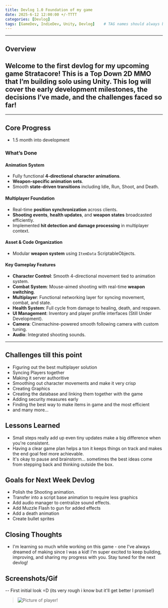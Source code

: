 ```yaml
---
title: Devlog 1.0 Foundation of my game
date: 2025-6-12 12:00:00 +/-TTTT
categories: [Devlog]
tags: [GameDev, IndieDev, Unity, Devlog]    # TAG names should always be lowercase
---
```


---
## Overview
Welcome to the first devlog for my upcoming game **Stratacore**! This is a Top Down 2D MMO that I’m building solo using Unity. This log will cover the early development milestones, the decisions I’ve made, and the challenges faced so far!
---


---

## Core Progress
- 1.5 month into development


### What’s Done

#### Animation System
- Fully functional **4-directional character animations**.
- **Weapon-specific animation sets**.
- Smooth **state-driven transitions** including Idle, Run, Shoot, and Death.

#### Multiplayer Foundation
- Real-time **position synchronization** across clients.
- **Shooting events**, **health updates**, and **weapon states** broadcasted efficiently.
- Implemented **hit detection and damage processing** in multiplayer context.

#### Asset & Code Organization
- Modular **weapon system** using `ItemData` ScriptableObjects.

#### Key Gameplay Features
- **Character Control**: Smooth 4-directional movement tied to animation system.
- **Combat System**: Mouse-aimed shooting with real-time **weapon switching**.
- **Multiplayer**: Functional networking layer for syncing movement, combat, and state.
- **Health System**: Full cycle from damage to healing, death, and respawn.
- **UI Management**: Inventory and player profile interfaces (Still Under Development).
- **Camera**: Cinemachine-powered smooth following camera with custom tuning.
- **Audio**: Integrated shooting sounds.

---


## Challenges till this point
- Figuring out the best multiplayer solution
- Syncing Players together
- Making it server authoritive
- Smoothing out character movements and make it very crisp
- Creating Graphics
- Creating the database and linking them together with the game
- Adding security measures early
- Finding the best way to make items in game and the most efficient
- and many more...


## Lessons Learned

- Small steps really add up even tiny updates make a big difference when you're consistent.  
- Having a clear game plan helps a ton it keeps things on track and makes the end goal feel more achievable.  
- It's okay to pause and brainstorm... sometimes the best ideas come from stepping back and thinking outside the box.

## Goals for Next Week Devlog
- Polish the Shooting animation.
- Transfer into a script base animation to require less graphics
- Add audio manager to centralize sound effects.
- Add Muzzle Flash to gun for added effects
- Add a death animation
- Create bullet sprites

## Closing Thoughts
- I'm learning so much while working on this game - one I've always dreamed of making since I was a kid! I'm super excited to keep building, improving, and sharing my progress with you. Stay tuned for the next devlog!

## Screenshots/Gif
-- First initial look =D (its very rough i know but it'll get better I promise!)
> ![Picture of player!](/assets/img/devlog/preview.gif)
